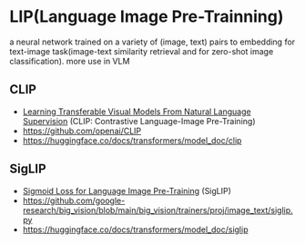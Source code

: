 # LIP(Language Image Pre-Trainning)
a neural network trained on a variety of (image, text) pairs to embedding for text-image task(image-text similarity retrieval and for zero-shot image classification). more use in VLM

## CLIP
- [Learning Transferable Visual Models From Natural Language Supervision](https://arxiv.org/abs/2103.00020) (CLIP: Contrastive Language-Image Pre-Training)
- https://github.com/openai/CLIP
- https://huggingface.co/docs/transformers/model_doc/clip

## SigLIP
- [Sigmoid Loss for Language Image Pre-Training](https://arxiv.org/abs/2303.15343) (SigLIP)
- https://github.com/google-research/big_vision/blob/main/big_vision/trainers/proj/image_text/siglip.py
- https://huggingface.co/docs/transformers/model_doc/siglip
